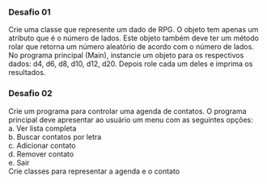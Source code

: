 ### Desafio 01
Crie uma classe que represente um dado de RPG. O objeto tem apenas um atributo que é o número de lados. Este objeto também deve ter um método rolar que retorna um número aleatório de acordo com o número de lados. No programa principal (Main), instancie um objeto para os respectivos dados: d4, d6, d8, d10, d12, d20. Depois role cada um deles e imprima os resultados.

### Desafio 02
Crie um programa para controlar uma agenda de contatos. O programa principal
deve apresentar ao usuário um menu com as seguintes opções:  
 a. Ver lista completa  
 b. Buscar contatos por letra  
 c. Adicionar contato  
 d. Remover contato  
 e. Sair  
Crie classes para representar a agenda e o contato
